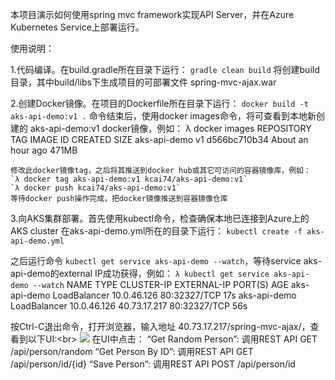 本项目演示如何使用spring mvc framework实现API Server，并在Azure Kubernetes Service上部署运行。

使用说明：

1.代码编译。在build.gradle所在目录下运行：
  `gradle clean build`
  将创建build目录，其中build/libs下生成项目的可部署文件 spring-mvc-ajax.war
  
2.创建Docker镜像。在项目的Dockerfile所在目录下运行：
  `docker build -t aks-api-demo:v1 .`
  命令结束后，使用docker images命令，将可查看到本地新创建的 aks-api-demo:v1 docker镜像，例如：
  λ docker images
	REPOSITORY                              TAG                 IMAGE ID            CREATED             SIZE
	aks-api-demo                            v1                  d566bc710b34        About an hour ago   471MB

	修改此docker镜像tag，之后将其推送到docker hub或其它可访问的容器镜像库，例如：
	`λ docker tag aks-api-demo:v1 kcai74/aks-api-demo:v1`
	`λ docker push kcai74/aks-api-demo:v1`
	等待docker push操作完成，把docker镜像推送到容器镜像仓库
	
3.向AKS集群部署。首先使用kubectl命令，检查确保本地已连接到Azure上的AKS cluster
  在aks-api-demo.yml所在的目录下运行：
  `kubectl create -f aks-api-demo.yml`
  
  之后运行命令 `kubectl get service aks-api-demo --watch`，等待service aks-api-demo的external IP成功获得，例如：
  `λ kubectl get service aks-api-demo --watch`
	NAME           TYPE           CLUSTER-IP    EXTERNAL-IP   PORT(S)        AGE
	aks-api-demo   LoadBalancer   10.0.46.126   <pending>     80:32327/TCP   17s
	aks-api-demo   LoadBalancer   10.0.46.126   40.73.17.217   80:32327/TCP   56s

  按Ctrl-C退出命令，打开浏览器，输入地址 40.73.17.217/spring-mvc-ajax/，查看到以下UI:\<br>
  ![](https://github.com/kylercai/spring-mvc-ajax/edit/master/UI.jpg)
  在UI中点击：
  “Get Random Person”: 调用REST API GET /api/person/random
  “Get Person By ID”: 调用REST API GET /api/person/id/{id}
  “Save Person”: 调用REST API POST /api/person/id
